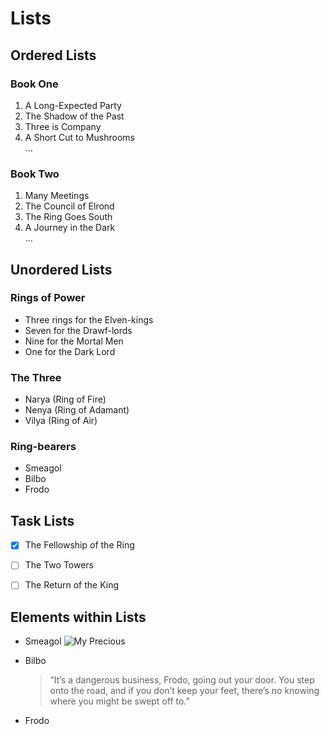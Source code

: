 # Lists 

## Ordered Lists

### Book One 

1. A Long-Expected Party
2. The Shadow of the Past 
3. Three is Company 
4. A Short Cut to Mushrooms <br>
... 

### Book Two

1. Many Meetings
5. The Council of Elrond
37. The Ring Goes South
52. A Journey in the Dark <br> 
...

## Unordered Lists

### Rings of Power

- Three rings for the Elven-kings
- Seven for the Drawf-lords
- Nine for the Mortal Men
- One for the Dark Lord

### The Three

+ Narya (Ring of Fire)
+ Nenya (Ring of Adamant)
+ Vilya (Ring of Air)

### Ring-bearers

* Smeagol
* Bilbo
* Frodo

## Task Lists

- [X] The Fellowship of the Ring
- [ ] The Two Towers
- [ ] The Return of the King


## Elements within Lists 

* Smeagol
    ![My Precious](https://tinyurl.com/8jz58m3t)
  
* Bilbo
  
  > “It’s a dangerous business, Frodo, 
  > going out your door. 
  > You step onto the road, 
  > and if you don’t keep your feet, 
  > there’s no knowing where you might 
  > be swept off to.”

* Frodo
